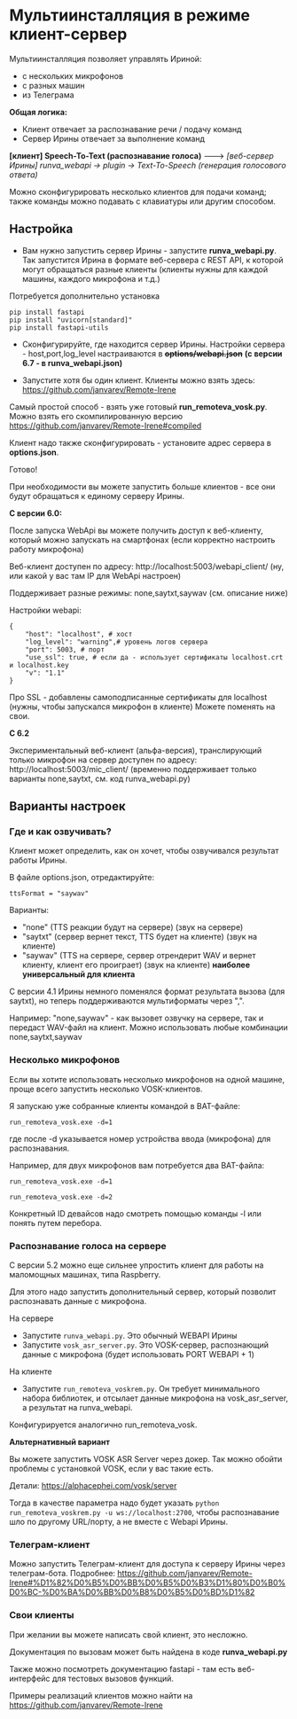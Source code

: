 # Мультиинсталляция в режиме клиент-сервер

Мультиинсталляция позволяет управлять Ириной:
- с нескольких микрофонов
- с разных машин
- из Телеграма

**Общая логика:**

- Клиент отвечает за распознавание речи / подачу команд
- Сервер Ирины отвечает за выполнение команд

**[клиент] Speech-To-Text (распознавание голоса)** ---> _[веб-сервер Ирины] runva_webapi -> plugin -> Text-To-Speech (генерация голосового ответа)_

Можно сконфигурировать несколько клиентов для подачи команд; также команды можно подавать с клавиатуры или другим способом.


## Настройка

- Вам нужно запустить сервер Ирины - запустите **runva_webapi.py**.
Так запустится Ирина в формате веб-сервера с REST API, к которой могут обращаться
разные клиенты (клиенты нужны для каждой машины, каждого микрофона и т.д.)

Потребуется дополнительно установка 
```
pip install fastapi
pip install "uvicorn[standard]"
pip install fastapi-utils
```

- Сконфигурируйте, где находится сервер Ирины. Настройки сервера - host,port,log_level настраиваются в ~~**options/webapi.json**~~ 
**(с версии 6.7 - в runva_webapi.json)**

- Запустите хотя бы один клиент. Клиенты можно взять здесь:
https://github.com/janvarev/Remote-Irene 

Самый простой способ - взять уже готовый **run_remoteva_vosk.py**. Можно взять его скомпилированную 
версию https://github.com/janvarev/Remote-Irene#compiled

Клиент надо также сконфигурировать - установите адрес сервера в **options.json**.

Готово!

При необходимости вы можете запустить больше клиентов - все они будут обращаться к единому серверу Ирины.

**С версии 6.0:**

После запуска WebApi вы можете получить доступ к веб-клиенту, который можно запускать на смартфонах (если корректно настроить работу микрофона)

Веб-клиент доступен по адресу:  http://localhost:5003/webapi_client/
(ну, или какой у вас там IP для WebApi настроен)

Поддерживает разные режимы:
none,saytxt,saywav (см. описание ниже)

Настройки webapi:
```
{
    "host": "localhost", # хост
    "log_level": "warning",# уровень логов сервера
    "port": 5003, # порт
    "use_ssl": true, # если да - использует сертификаты localhost.crt и localhost.key
    "v": "1.1"
}
```

Про SSL - добавлены самоподписанные сертификаты для localhost (нужны, чтобы запускался микрофон в клиенте)
Можете поменять на свои.

**C 6.2**

Экспериментальный веб-клиент (альфа-версия), транслирующий только микрофон на сервер доступен по адресу:
http://localhost:5003/mic_client/
(временно поддерживает только варианты none,saytxt, см. код runva_webapi.py)


## Варианты настроек

### Где и как озвучивать?

Клиент может определить, как он хочет, чтобы озвучивался результат работы Ирины.

В файле options.json, отредактируйте:

```
ttsFormat = "saywav"
``` 
Варианты:
- "none" (TTS реакции будут на сервере) (звук на сервере)
- "saytxt" (сервер вернет текст, TTS будет на клиенте) (звук на клиенте)
- "saywav" (TTS на сервере, сервер отрендерит WAV и вернет клиенту, клиент его проиграет) (звук на клиенте) **наиболее универсальный для клиента**

С версии 4.1 Ирины немного поменялся формат результата вызова (для saytxt), 
но теперь поддерживаются мультиформаты через ",".

Например: "none,saywav" - как вызовет озвучку на сервере, так и передаст WAV-файл на клиент. Можно использовать
любые комбинации none,saytxt,saywav

### Несколько микрофонов

Если вы хотите использовать несколько микрофонов на одной машине,
проще всего запустить несколько VOSK-клиентов.

Я запускаю уже собранные клиенты командой в BAT-файле:
```
run_remoteva_vosk.exe -d=1
```

где после -d указывается номер устройства ввода (микрофона) для распознавания.

Например, для двух микрофонов вам потребуется два BAT-файла:

```
run_remoteva_vosk.exe -d=1
```
```
run_remoteva_vosk.exe -d=2
```

Конкретный ID девайсов надо смотреть помощью команды -l или понять путем перебора.

### Распознавание голоса на сервере

С версии 5.2 можно еще сильнее упростить клиент для работы на маломощных машинах, типа Raspberry.

Для этого надо запустить дополнительный сервер, который позволит распознавать данные с микрофона.

На сервере
- Запустите `runva_webapi.py`. Это обычный WEBAPI Ирины
- Запустите `vosk_asr_server.py`. Это VOSK-сервер, распознающий данные с микрофона 
(будет использовать PORT WEBAPI + 1)

На клиенте
- Запустите `run_remoteva_voskrem.py`. Он требует минимального набора библиотек,
и отсылает данные микрофона на vosk_asr_server, а результат на runva_webapi.

Конфигурируется аналогично run_remoteva_vosk.

**Альтернативный вариант**

Вы можете запустить VOSK ASR Server через докер. 
Так можно обойти проблемы с установкой VOSK, если у вас такие есть. 

Детали: https://alphacephei.com/vosk/server

Тогда в качестве параметра надо будет указать
`python run_remoteva_voskrem.py -u ws://localhost:2700`, чтобы распознавание
шло по другому URL/порту, а не вместе с Webapi Ирины. 

### Телеграм-клиент

Можно запустить Телеграм-клиент для доступа к серверу Ирины через телеграм-бота.
Подробнее: https://github.com/janvarev/Remote-Irene#%D1%82%D0%B5%D0%BB%D0%B5%D0%B3%D1%80%D0%B0%D0%BC-%D0%BA%D0%BB%D0%B8%D0%B5%D0%BD%D1%82

### Свои клиенты

При желании вы можете написать свой клиент, это несложно.

Документация по вызовам может быть найдена в коде **runva_webapi.py**

Также можно посмотреть документацию fastapi - там есть веб-интерфейс для тестовых вызовов функций.

Примеры реализаций клиентов можно найти на https://github.com/janvarev/Remote-Irene